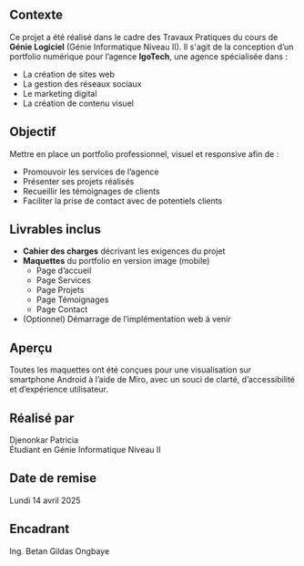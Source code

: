 ## Contexte
Ce projet a été réalisé dans le cadre des Travaux Pratiques du cours de **Génie Logiciel** (Génie Informatique Niveau II). Il s'agit de la conception d’un portfolio numérique pour l’agence **IgoTech**, une agence spécialisée dans :
- La création de sites web
- La gestion des réseaux sociaux
- Le marketing digital
- La création de contenu visuel

## Objectif
Mettre en place un portfolio professionnel, visuel et responsive afin de :
- Promouvoir les services de l’agence
- Présenter ses projets réalisés
- Recueillir les témoignages de clients
- Faciliter la prise de contact avec de potentiels clients

## Livrables inclus
- **Cahier des charges** décrivant les exigences du projet
- **Maquettes** du portfolio en version image (mobile)
  - Page d’accueil
  - Page Services
  - Page Projets
  - Page Témoignages
  - Page Contact
- (Optionnel) Démarrage de l’implémentation web à venir

## Aperçu
Toutes les maquettes ont été conçues pour une visualisation sur smartphone Android à l’aide de Miro, avec un souci de clarté, d’accessibilité et d’expérience utilisateur.

## Réalisé par
Djenonkar Patricia  
Étudiant en Génie Informatique Niveau II

## Date de remise
Lundi 14 avril 2025

## Encadrant
Ing. Betan Gildas Ongbaye  

